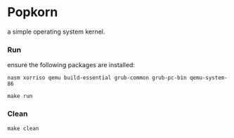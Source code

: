 # Popkorn

a simple operating system kernel.

### Run

ensure the following packages are installed:

`nasm xorriso qemu build-essential grub-common grub-pc-bin qemu-system-86`

`make run`

### Clean

`make clean`

